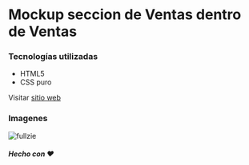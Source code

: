 # Mockup seccion de Ventas dentro de Ventas

### Tecnologías utilizadas
- HTML5
- CSS puro 


Visitar [sitio web](https://ventas-mockup.netlify.app/)


### Imagenes
![fullzie](https://imgur.com/e2j7uQu.png)



##### Hecho con :heart:
